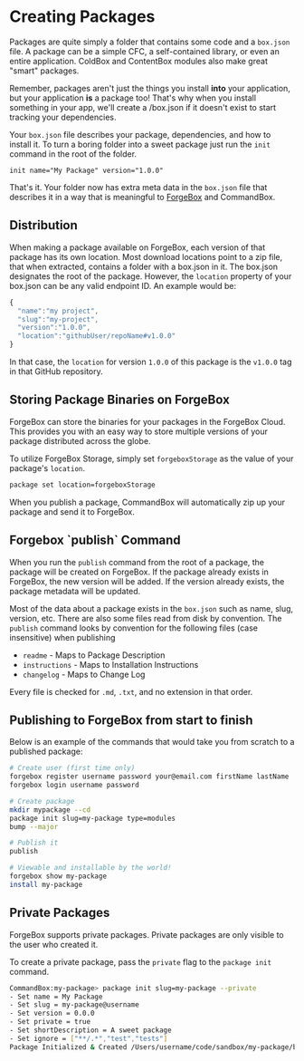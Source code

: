 # Creating Packages

Packages are quite simply a folder that contains some code and a `box.json` file. A package can be a simple CFC, a self-contained library, or even an entire application. ColdBox and ContentBox modules also make great "smart" packages.

Remember, packages aren't just the things you install **into** your application, but your application **is** a package too! That's why when you install something in your app, we'll create a /box.json if it doesn't exist to start tracking your dependencies.

Your `box.json` file describes your package, dependencies, and how to install it. To turn a boring folder into a sweet package just run the `init` command in the root of the folder.

```
init name="My Package" version="1.0.0"
```

That's it. Your folder now has extra meta data in the `box.json` file that describes it in a way that is meaningful to [ForgeBox](http://forgebox.io) and CommandBox.

## Distribution

When making a package available on ForgeBox, each version of that package has its own location. Most download locations point to a zip file, that when extracted, contains a folder with a box.json in it. The box.json designates the root of the package. However, the `location` property of your box.json can be any valid endpoint ID. An example would be:

```javascript
{
  "name":"my project",
  "slug":"my-project",
  "version":"1.0.0",
  "location":"githubUser/repoName#v1.0.0"
}
```

In that case, the `location` for version `1.0.0` of this package is the `v1.0.0` tag in that GitHub repository.

## Storing Package Binaries on ForgeBox

ForgeBox can store the binaries for your packages in the ForgeBox Cloud. This provides you with an easy way to store multiple versions of your package distributed across the globe.

To utilize ForgeBox Storage, simply set `forgeboxStorage` as the value of your package's `location`.

```bash
package set location=forgeboxStorage
```

When you publish a package, CommandBox will automatically zip up your package and send it to ForgeBox.

## Forgebox \`publish\` Command

When you run the `publish` command from the root of a package, the package will be created on ForgeBox.  If the package already exists in ForgeBox, the new version will be added.  If the version already exists, the package metadata will be updated. &#x20;

Most of the data about a package exists in the `box.json` such as name, slug, version, etc.  There are also some files read from disk by convention.  The `publish` command looks by convention for the following files (case insensitive) when publishing

* `readme` - Maps to Package Description
* `instructions` - Maps to Installation Instructions
* `changelog` - Maps to Change Log

Every file is checked for `.md`, `.txt`, and no extension in that order. &#x20;



## Publishing to ForgeBox from start to finish

Below is an example of the commands that would take you from scratch to a published package:

```bash
# Create user (first time only)
forgebox register username password your@email.com firstName lastName
forgebox login username password

# Create package
mkdir mypackage --cd
package init slug=my-package type=modules
bump --major

# Publish it
publish

# Viewable and installable by the world!
forgebox show my-package
install my-package
```

## Private Packages

ForgeBox supports private packages. Private packages are only visible to the user who created it.

To create a private package, pass the `private` flag to the `package init` command.

```bash
CommandBox:my-package> package init slug=my-package --private
- Set name = My Package
- Set slug = my-package@username
- Set version = 0.0.0
- Set private = true
- Set shortDescription = A sweet package
- Set ignore = ["**/.*","test","tests"]
Package Initialized & Created /Users/username/code/sandbox/my-package/box.json
```

